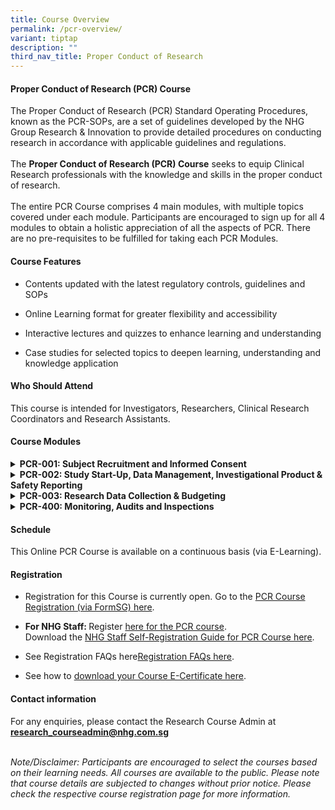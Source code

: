 ```yaml
---
title: Course Overview
permalink: /pcr-overview/
variant: tiptap
description: ""
third_nav_title: Proper Conduct of Research
---
```

<h4><strong>Proper Conduct of Research (PCR) Course</strong></h4>
<p>The Proper Conduct of Research (PCR)<strong> </strong>Standard Operating
Procedures, known as the PCR-SOPs, are a set of guidelines developed by
the NHG Group Research &amp; Innovation&nbsp;to provide detailed procedures
on conducting research in accordance with applicable guidelines and regulations.
<br>
<br>The <strong>Proper Conduct of Research (PCR) Course</strong> seeks to equip
Clinical Research professionals with the knowledge and skills in the proper
conduct of research.
<br>
<br>The entire PCR Course comprises 4 main modules, with multiple topics covered
under each module. Participants are encouraged to sign up for all 4 modules
to obtain a holistic appreciation of all the aspects of PCR. There are
no pre-requisites to be fulfilled for taking each PCR Modules.</p>
<h4><strong>Course Features</strong></h4>
<ul data-tight="true" class="tight">
<li>
<p>Contents updated with the latest regulatory controls, guidelines and SOPs</p>
</li>
<li>
<p>Online Learning format for greater flexibility and accessibility</p>
</li>
<li>
<p>Interactive lectures and quizzes to enhance learning and understanding</p>
</li>
<li>
<p>Case studies for selected topics to deepen learning, understanding and
knowledge application</p>
</li>
</ul>
<h4><strong>Who Should Attend</strong></h4>
<p>This course is intended for Investigators, Researchers, Clinical Research
Coordinators and Research Assistants.</p>
<h4><strong>Course Modules</strong></h4>
<div data-type="detailGroup" class="isomer-accordion-group isomer-accordion isomer-accordion-white">
<details class="isomer-details">
<summary><strong>PCR-001: Subject Recruitment and Informed Consent</strong>
</summary>
<div data-type="detailsContent" class="isomer-details-content">
<p>In this online module, Participants will gain knowledge and application
principles for research subject recruitment and informed consent based
on ethical and regulatory requirements throughout the phase of planning,
designing, conducting and maintaining proper documentation. Best practices,
tips and common errors will also be covered in this course which includes
interactive case scenarios, and quizzes and informative reference materials.</p>
<p><a href="/pcr-001/" rel="noopener nofollow" target="_blank">Learn more here</a>.</p>
<p></p>
</div>
</details>
</div>
<div data-type="detailGroup" class="isomer-accordion-group isomer-accordion isomer-accordion-white">
<details class="isomer-details">
<summary><strong>PCR-002: Study Start-Up, Data Management, Investigational Product &amp; Safety Reporting</strong>
</summary>
<div data-type="detailsContent" class="isomer-details-content">
<p>In this online module, Participants will gain knowledge and principles
for Study Start-Up, Research Data Management, and the types of essential
documents to be maintained in the investigator file. Participants will
also gain a better understanding about the safety reporting requirements
for both investigator-initiated and sponsored trials, and an appreciation
of the myriad of regulations governing investigational product management
in clinical trials. Participants will learn about handling investigational
products in accordance with Good Clinical Practice principles.</p>
<p><a href="/pcr-002/" rel="noopener nofollow" target="_blank">Learn more here</a>.</p>
<p></p>
</div>
</details>
</div>
<div data-type="detailGroup" class="isomer-accordion-group isomer-accordion isomer-accordion-white">
<details class="isomer-details">
<summary><strong>PCR-003: Research Data Collection &amp; Budgeting</strong>
</summary>
<div data-type="detailsContent" class="isomer-details-content">
<p>In this online module, participants will learn about the general principles
involved in budgeting, design and use of a case report form, database design
and have an overview understanding of how REDCap is used in NHG to aid
in data analysis and capture in research.</p>
<p>conduct of research studies.</p>
<p><a href="/pcr-003/" rel="noopener nofollow" target="_blank">Learn more here</a>.</p>
<p></p>
</div>
</details>
</div>
<div data-type="detailGroup" class="isomer-accordion-group isomer-accordion isomer-accordion-white">
<details class="isomer-details">
<summary><strong>PCR-400: Monitoring, Audits and Inspections</strong>&nbsp;</summary>
<div data-type="detailsContent" class="isomer-details-content">
<p>This online course features the closely related topics of monitoring,
audits and inspections. The content will allow participants to understand
the purpose of site monitoring, responsibilities of monitors, and concepts
surrounding risk-based monitoring; including the process of audits and
inspections, conducted either by external parties and/or regulatory authorities.&nbsp;</p>
<p><a href="/pcr-400/" rel="noopener nofollow" target="_blank">Learn more here</a>.</p>
<p></p>
</div>
</details>
</div>
<p></p>
<h4><strong>Schedule</strong></h4>
<p>This Online PCR Course is available on a continuous basis (via E-Learning).</p>
<h4><strong>Registration</strong></h4>
<ul data-tight="true" class="tight">
<li>
<p>Registration for this Course is currently open. Go to the <a href="https://form.gov.sg/66177cd0a14ba8cd75876ca4" rel="noopener nofollow" target="_blank">PCR Course Registration (via FormSG) here</a>.
<br>
</p>
</li>
<li>
<p><strong>For NHG Staff: </strong>Register <a href="https://elearn.sg/nhg/Login/Login.aspx" rel="noopener nofollow" target="_blank">here for the PCR course</a>.
<br>Download the <a href="/files/Training Files/PCR Course/NHG_Staff_Registration_Guide_for_PCR_Modules_v11_Jun_2024.pdf" rel="noopener noreferrer nofollow" target="_blank">NHG Staff Self-Registration Guide for PCR Course here</a>.</p>
</li>
</ul>
<ul data-tight="true" class="tight">
<li>
<p>See Registration FAQs here<a href="/registration-faqs/" rel="noopener nofollow" target="_blank">Registration FAQs here</a>.</p>
</li>
<li>
<p>See how to <a href="/files/Training Files/PCR Course/How_to_Download_your_eCertification_from_eLEARN.pdf" rel="noopener noreferrer nofollow" target="_blank">download your Course E-Certificate here</a>.</p>
</li>
</ul>
<p></p>
<h4><strong>Contact information</strong></h4>
<p>For any enquiries, please contact the Research Course Admin at <strong><a href="mailto:research_courseadmin@nhg.com.sg" rel="noopener noreferrer nofollow" target="_blank"><u>research_courseadmin@nhg.com.sg</u></a></strong>
</p>
<p>
<br><em>Note/Disclaimer: Participants are encouraged to select the courses based on their learning needs. All courses are available to the public. Please note that course details are subjected to changes without prior notice. Please check the respective course registration page for more information.</em>
</p>
<p></p>
<p></p>